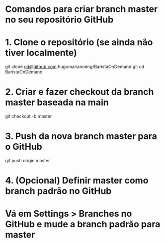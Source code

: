# Comandos para criar branch master no seu repositório GitHub

# 1. Clone o repositório (se ainda não tiver localmente)
git clone git@github.com:hugomarianoeng/BaristaOnDemand.git
cd BaristaOnDemand

# 2. Criar e fazer checkout da branch master baseada na main
git checkout -b master

# 3. Push da nova branch master para o GitHub
git push origin master

# 4. (Opcional) Definir master como branch padrão no GitHub
# Vá em Settings > Branches no GitHub e mude a branch padrão para master